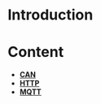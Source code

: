 
# Introduction

# Content

* [**CAN**](CAN/README.md)
* [**HTTP**](HTTP/README.md)
* [**MQTT**](MQTT/README.md)